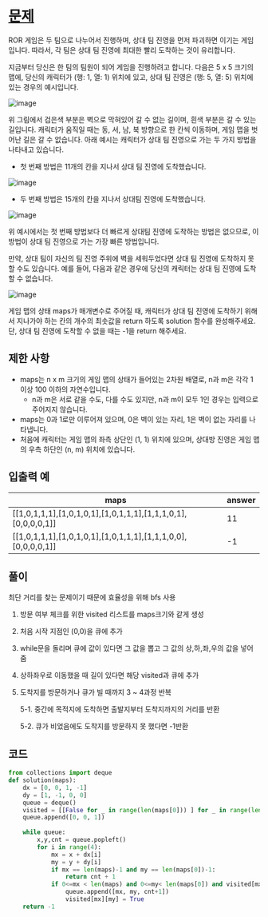 # [문제](https://programmers.co.kr/learn/courses/30/lessons/1844)  
ROR 게임은 두 팀으로 나누어서 진행하며, 상대 팀 진영을 먼저 파괴하면 이기는 게임입니다. 따라서, 각 팀은 상대 팀 진영에 최대한 빨리 도착하는 것이 유리합니다.

지금부터 당신은 한 팀의 팀원이 되어 게임을 진행하려고 합니다. 다음은 5 x 5 크기의 맵에, 당신의 캐릭터가 (행: 1, 열: 1) 위치에 있고, 상대 팀 진영은 (행: 5, 열: 5) 위치에 있는 경우의 예시입니다.  

![image](https://user-images.githubusercontent.com/59672592/145020450-3370cf8c-8054-43a9-ab51-0a13543da2f7.png)

위 그림에서 검은색 부분은 벽으로 막혀있어 갈 수 없는 길이며, 흰색 부분은 갈 수 있는 길입니다. 캐릭터가 움직일 때는 동, 서, 남, 북 방향으로 한 칸씩 이동하며, 게임 맵을 벗어난 길은 갈 수 없습니다.
아래 예시는 캐릭터가 상대 팀 진영으로 가는 두 가지 방법을 나타내고 있습니다.

- 첫 번째 방법은 11개의 칸을 지나서 상대 팀 진영에 도착했습니다.

![image](https://user-images.githubusercontent.com/59672592/145020599-709a9113-0be1-42ac-8c84-1fc86ce25ee9.png)

- 두 번째 방법은 15개의 칸을 지나서 상대팀 진영에 도착했습니다.

![image](https://user-images.githubusercontent.com/59672592/145020640-358c20c4-8a2d-4036-a853-29e0c488f144.png)

위 예시에서는 첫 번째 방법보다 더 빠르게 상대팀 진영에 도착하는 방법은 없으므로, 이 방법이 상대 팀 진영으로 가는 가장 빠른 방법입니다.

만약, 상대 팀이 자신의 팀 진영 주위에 벽을 세워두었다면 상대 팀 진영에 도착하지 못할 수도 있습니다. 예를 들어, 다음과 같은 경우에 당신의 캐릭터는 상대 팀 진영에 도착할 수 없습니다.

![image](https://user-images.githubusercontent.com/59672592/145020681-9cfe31f8-cf52-4916-a1d5-3adc1150f998.png)

게임 맵의 상태 maps가 매개변수로 주어질 때, 캐릭터가 상대 팀 진영에 도착하기 위해서 지나가야 하는 칸의 개수의 최솟값을 return 하도록 solution 함수를 완성해주세요. 단, 상대 팀 진영에 도착할 수 없을 때는 -1을 return 해주세요.



## 제한 사항  
- maps는 n x m 크기의 게임 맵의 상태가 들어있는 2차원 배열로, n과 m은 각각 1 이상 100 이하의 자연수입니다.
    - n과 m은 서로 같을 수도, 다를 수도 있지만, n과 m이 모두 1인 경우는 입력으로 주어지지 않습니다.
- maps는 0과 1로만 이루어져 있으며, 0은 벽이 있는 자리, 1은 벽이 없는 자리를 나타냅니다.
- 처음에 캐릭터는 게임 맵의 좌측 상단인 (1, 1) 위치에 있으며, 상대방 진영은 게임 맵의 우측 하단인 (n, m) 위치에 있습니다.
## 입출력 예  
|maps|answer|
|-----|-----|
|[[1,0,1,1,1],[1,0,1,0,1],[1,0,1,1,1],[1,1,1,0,1],[0,0,0,0,1]]	|11|
|[[1,0,1,1,1],[1,0,1,0,1],[1,0,1,1,1],[1,1,1,0,0],[0,0,0,0,1]]	|-1|

## 풀이  
최단 거리를 찾는 문제이기 때문에 효율성을 위해 bfs 사용  
1. 방문 여부 체크를 위한 visited 리스트를 maps크기와 같게 생성
1. 처음 시작 지점인 (0,0)을 큐에 추가
1. while문을 돌리며 큐에 값이 있다면 그 값을 뽑고 그 값의 상,하,좌,우의 값을 넣어 줌
1. 상하좌우로 이동했을 때 길이 있다면 해당 visited과 큐에 추가
1. 도착지를 방문하거나 큐가 빌 때까지 3 ~ 4과정 반복

    5-1. 중간에 목적지에 도착하면 출발지부터 도착지까지의 거리를 반환

    5-2. 큐가 비었음에도 도착지를 방문하지 못 했다면 -1반환  
## 코드  

```python
from collections import deque
def solution(maps):
    dx = [0, 0, 1, -1]
    dy = [1, -1, 0, 0]
    queue = deque()
    visited = [[False for _ in range(len(maps[0])) ] for _ in range(len(maps))]
    queue.append([0, 0, 1])
    
    while queue:
        x,y,cnt = queue.popleft()
        for i in range(4):
            mx = x + dx[i]
            my = y + dy[i]
            if mx == len(maps)-1 and my == len(maps[0])-1:
                return cnt + 1
            if 0<=mx < len(maps) and 0<=my< len(maps[0]) and visited[mx][my] == False and maps[mx][my] == 1:
                queue.append([mx, my, cnt+1])
                visited[mx][my] = True
    return -1
```
